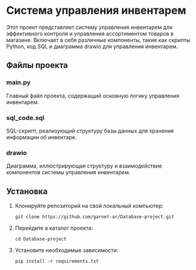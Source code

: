 # Система управления инвентарем

Этот проект представляет систему управления инвентарем для эффективного контроля и управления ассортиментом товаров в магазине. Включает в себя различные компоненты, такие как скрипты Python, код SQL и диаграмма drawio для управления инвентарем.

## Файлы проекта

### main.py

Главный файл проекта, содержащий основную логику управления инвентарем.

### sql_code.sql

SQL-скрипт, реализующий структуру базы данных для хранения информации об инвентаре.

### drawio

Диаграмма, иллюстрирующая структуру и взаимодействие компонентов системы управления инвентарем.

## Установка

1. Клонируйте репозиторий на свой локальный компьютер:

    ```
    git clone https://github.com/garnet-ar/Database-project.git
    ```

2. Перейдите в каталог проекта:

    ```
    cd Database-project
    ```

3. Установите необходимые зависимости:

    ```
    pip install -r requirements.txt
    ```
